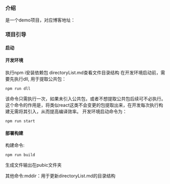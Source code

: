 ### 介绍
是一个demo项目，对应博客地址：
### 项目引导
#### 启动
#### 开发环境
执行npm i安装依赖包
directoryList.md查看文件目录结构
在开发环境启动前，需要先执行dll, 用于提取公共包：
```
npm run dll 
```
该命令只需执行一次，如果未引入公共包，或者不想提取公共包后续可不必执行。
这个命令的作用是，将类似react这类不会变更的包提取出来，在开发每次执行构建无需将其引入，从而提高编译效率。
开发环境启动命令为：
```
npm run start
```
#### 部署构建
构建命令:
```
npm run build
```
生成文件输出在pubic文件夹

其他命令:mddir：用于更新directoryList.md的目录结构


